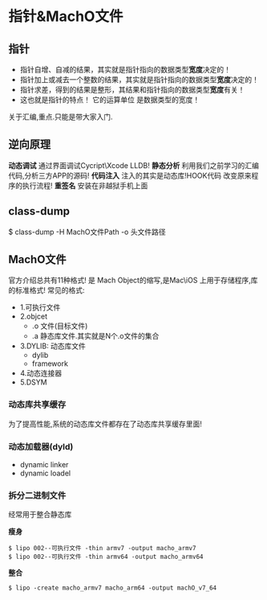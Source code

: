 # 指针&MachO文件
## 指针
* 指针自增、自减的结果，其实就是指针指向的数据类型**宽度**决定的！
* 指针加上或减去一个整数的结果，其实就是指针指向的数据类型**宽度**决定的！
* 指针求差，得到的结果是整形，其结果和指针指向的数据类型**宽度**有关！
* 这也就是指针的特点！ 它的运算单位 是数据类型的宽度！

关于汇编,重点.只能是带大家入门.

## 逆向原理
**动态调试** 通过界面调试Cycript\Xcode LLDB!
**静态分析** 利用我们之前学习的汇编代码,分析三方APP的源码!
**代码注入** 注入的其实是动态库!HOOK代码 改变原来程序的执行流程!
**重签名**   安装在非越狱手机上面

## class-dump
$ class-dump -H MachO文件Path -o 头文件路径

## MachO文件
官方介绍总共有11种格式! 是 Mach Object的缩写,是Mac\iOS 上用于存储程序,库的标准格式!
常见的格式:

* 1.可执行文件 
* 2.objcet
	* .o 文件(目标文件)
	* .a 静态库文件.其实就是N个.o文件的集合
* 3.DYLIB: 动态库文件
	* dylib
	* framework
* 4.动态连接器
* 5.DSYM 


### 动态库共享缓存
为了提高性能,系统的动态库文件都存在了动态库共享缓存里面!
### 动态加载器(dyld)
* dynamic linker
* dynamic loadel	
	
### 拆分二进制文件
经常用于整合静态库

**瘦身**

```
$ lipo 002--可执行文件 -thin armv7 -output macho_armv7
$ lipo 002--可执行文件 -thin armv64 -output macho_armv64
```


**整合**

```
$ lipo -create macho_armv7 macho_arm64 -output machO_v7_64
```

